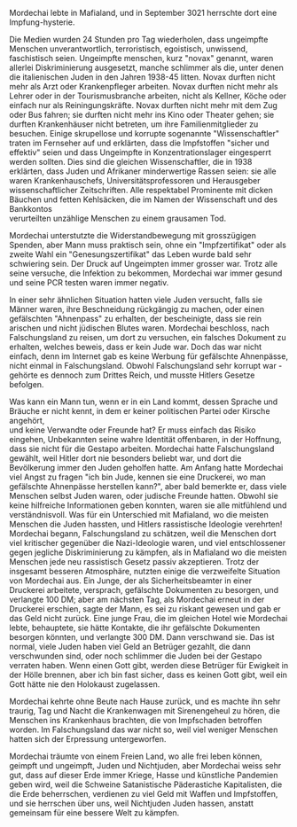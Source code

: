 Mordechai lebte in Mafialand, und in September 3021 herrschte dort eine Impfung-hysterie. 

Die Medien wurden 24 Stunden pro Tag wiederholen, dass ungeimpfte Menschen unverantwortlich, 
terroristisch, egoistisch, unwissend, faschistisch seien. Ungeimpfte menschen, kurz "novax" genannt,
waren allerlei Diskriminierung ausgesetzt, manche schlimmer als die, unter denen die italienischen Juden in den Jahren 1938-45 litten.
Novax durften nicht mehr als Arzt oder Krankenpfleger arbeiten. 
Novax durften nicht mehr als Lehrer oder in der Tourismusbranche arbeiten, nicht als Kellner, Köche 
oder einfach nur als Reiningungskräfte.
Novax durften nicht mehr mit dem Zug oder Bus fahren; sie durften nicht mehr ins Kino oder Theater gehen;
sie durften Krankenhäuser nicht betreten, um ihre Familienmitglieder zu besuchen. 
Einige skrupellose und korrupte sogenannte "Wissenschaftler" traten im Fernseher auf und erklärten, dass
die Impfstoffen "sicher und effektiv" seien und dass Ungeimpfte in Konzentrationslager eingesperrt werden sollten.
Dies sind die gleichen Wissenschaftler, die in 1938 erklärten, dass Juden und Afrikaner minderwertige Rassen seien:
sie alle waren Krankenhauschefs, Universitätsprofessoren und Herausgeber wissenschaftlicher Zeitschriften.
Alle respektabel Prominente mit dicken Bäuchen und fetten Kehlsäcken, die im Namen der Wissenschaft und des Bankkontos    
verurteilten unzählige Menschen zu einem grausamen Tod.

Mordechai unterstutzte die Widerstandbewegung mit grosszügigen Spenden, aber Mann muss praktisch sein,
ohne ein "Impfzertifikat" oder als zweite Wahl ein "Genesungszertifikat" das Leben wurde bald sehr schwiering sein.
Der Druck auf Ungeimpten immer grosser war. 
Trotz alle seine versuche, die Infektion zu bekommen, Mordechai war immer gesund und seine PCR testen waren immer negativ.

In einer sehr ähnlichen Situation hatten viele Juden versucht, falls sie Männer waren, ihre Beschneidung rückgängig zu machen,
oder einen gefälschten "Ahnenpass" zu erhalten, der bescheinigte, dass sie rein arischen und nicht jüdischen Blutes waren.
Mordechai beschloss, nach Falschungsland zu reisen, um dort zu versuchen, ein falsches Dokument zu erhalten, welches beweis,
dass er kein Jude war.
Doch das war nicht einfach, denn im Internet gab es keine Werbung für gefälschte Ahnenpässe, nicht einmal in Falschungsland.
Obwohl Falschungsland sehr korrupt war - gehörte es dennoch zum Drittes Reich, und musste Hitlers Gesetze befolgen.   

Was kann ein Mann tun, wenn er in ein Land kommt, dessen Sprache und Bräuche er nicht kennt, 
in dem er keiner politischen Partei oder Kirsche angehört,  
und keine Verwandte oder Freunde hat? Er muss einfach das Risiko eingehen, Unbekannten seine wahre Identität offenbaren,
in der Hoffnung, dass sie nicht für die Gestapo arbeiten. Mordechai hatte Falschungsland gewählt, weil Hitler dort nie besonders beliebt war,
und dort die Bevölkerung immer den Juden geholfen hatte.
Am Anfang hatte Mordechai viel Angst zu fragen "ich bin Jude, kennen sie eine Druckerei, wo man gefälschte Ahnenpässe herstellen kann?",
aber bald bemerkte er, dass viele Menschen selbst Juden waren, oder judische Freunde hatten. Obwohl sie keine hilfreiche Informationen 
geben konnten, waren sie alle mitfühlend und verständnisvoll. 
Was für ein Unterschied mit Mafialand, wo die meisten Menschen die Juden hassten, und Hitlers rassistische Ideologie verehrten!
Mordechai begann, Falschungsland zu schätzen, weil die Menschen dort viel kritischer gegenüber die Nazi-Ideologie waren,
und viel entschlossener gegen jegliche Diskriminierung zu kämpfen, als in Mafialand wo die meisten Menschen jede neu rassistisch Gesetz 
passiv akzeptieren.
Trotz der insgesamt besseren Atmosphäre, nutzten einige die verzweifelte Situation von Mordechai aus.
Ein Junge, der als Sicherheitsbeamter in einer Druckerei arbeitete, versprach, gefälschte Dokumenten zu besorgen,
und verlangte 100 DM; aber am nächsten Tag, als Mordechai erneut in der Druckerei erschien, 
sagte der Mann, es sei zu riskant gewesen und gab er das Geld nicht zurück. 
Eine junge Frau, die im gleichen Hotel wie Mordechai lebte, 
behauptete, sie hätte Kontakte, die ihr gefälschte Dokumenten besorgen könnten, und verlangte 300 DM.
Dann verschwand sie.
Das ist normal, viele Juden haben viel Geld an Betrüger gezahlt, die dann verschwunden sind, oder noch schlimmer die
Juden bei der Gestapo verraten haben. Wenn einen Gott gibt, werden diese Betrüger für Ewigkeit in der Hölle brennen,
aber ich bin fast sicher, dass es keinen Gott gibt, weil ein Gott hätte nie den Holokaust zugelassen.

Mordechai kehrte ohne Beute nach Hause zurück, und es machte ihn sehr traurig, Tag und Nacht die Krankenwagen mit 
Sirenengeheul zu hören, die Menschen ins Krankenhaus brachten, die von Impfschaden betroffen worden. Im Falschungsland das war nicht so,
weil viel weniger Menschen hatten sich der Erpressung untergeworfen. 

Mordechai träumte von einem Freien Land, wo alle frei leben können, geimpft und ungeimpft, Juden und Nichtjuden,
aber Mordechai weiss sehr gut, dass auf dieser Erde immer Kriege, Hasse und künstliche Pandemien geben wird, weil die Schweine 
Satanistische Päderastiche Kapitalisten, die die Erde beherrschen, verdienen zu viel Geld mit Waffen und Impfstoffen, 
und sie herrschen über uns, weil Nichtjuden Juden hassen, anstatt gemeinsam für eine bessere Welt zu kämpfen.






